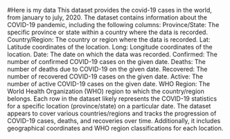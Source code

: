 #Here is my data
This dataset provides the covid-19 cases in the world, from january to july, 2020. 
The dataset contains information about the COVID-19 pandemic, including the following columns:
Province/State: The specific province or state within a country where the data is recorded.
Country/Region: The country or region where the data is recorded.
Lat: Latitude coordinates of the location.
Long: Longitude coordinates of the location.
Date: The date on which the data was recorded.
Confirmed: The number of confirmed COVID-19 cases on the given date.
Deaths: The number of deaths due to COVID-19 on the given date.
Recovered: The number of recovered COVID-19 cases on the given date.
Active: The number of active COVID-19 cases on the given date.
WHO Region: The World Health Organization (WHO) region to which the country/region belongs.
Each row in the dataset likely represents the COVID-19 statistics for a specific location (province/state) on a particular date. The dataset appears to cover various countries/regions and tracks the progression of COVID-19 cases, deaths, and recoveries over time. Additionally, it includes geographical coordinates and WHO region classifications for each location.


